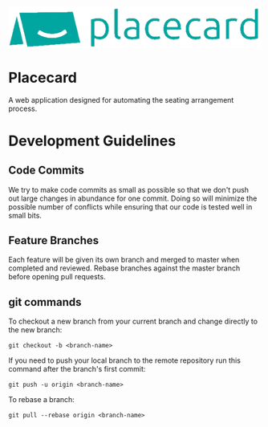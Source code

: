 ![Placecard logo](placecard/../placecardClient/src/assets/logo.png)

# Placecard
A web application designed for automating the seating arrangement process.

# Development Guidelines

## Code Commits
We try to make code commits as small as possible so that we don't push out large changes in abundance for one commit. Doing so will minimize the possible number of conflicts while ensuring that our code is tested well in small bits. 

## Feature Branches
Each feature will be given its own branch and merged to master when completed and reviewed. Rebase branches against the master branch before opening pull requests.

## git commands
To checkout a new branch from your current branch and change directly to the new branch:

```
git checkout -b <branch-name>
```

If you need to push your local branch to the remote repository run this command after the branch's first commit:
```
git push -u origin <branch-name>
```
To rebase a branch:
```
git pull --rebase origin <branch-name>
```